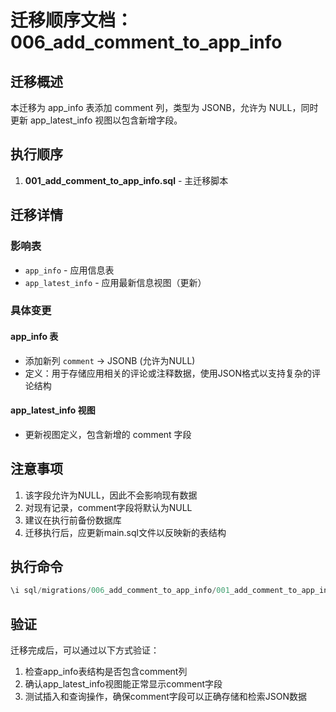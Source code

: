 # 迁移顺序文档：006_add_comment_to_app_info

## 迁移概述
本迁移为 app_info 表添加 comment 列，类型为 JSONB，允许为 NULL，同时更新 app_latest_info 视图以包含新增字段。

## 执行顺序
1. **001_add_comment_to_app_info.sql** - 主迁移脚本

## 迁移详情

### 影响表
- `app_info` - 应用信息表
- `app_latest_info` - 应用最新信息视图（更新）

### 具体变更

#### app_info 表
- 添加新列 `comment` → JSONB (允许为NULL)
- 定义：用于存储应用相关的评论或注释数据，使用JSON格式以支持复杂的评论结构

#### app_latest_info 视图
- 更新视图定义，包含新增的 comment 字段

## 注意事项
1. 该字段允许为NULL，因此不会影响现有数据
2. 对现有记录，comment字段将默认为NULL
3. 建议在执行前备份数据库
4. 迁移执行后，应更新main.sql文件以反映新的表结构

## 执行命令
```sql
\i sql/migrations/006_add_comment_to_app_info/001_add_comment_to_app_info.sql
```

## 验证
迁移完成后，可以通过以下方式验证：
1. 检查app_info表结构是否包含comment列
2. 确认app_latest_info视图能正常显示comment字段
3. 测试插入和查询操作，确保comment字段可以正确存储和检索JSON数据